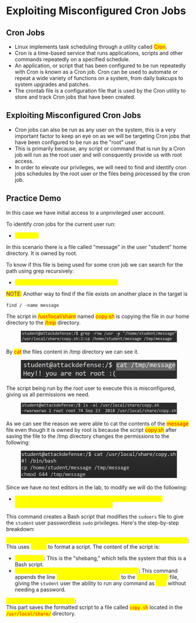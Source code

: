 # Exploiting Misconfigured Cron Jobs

## Cron Jobs

* Linux implements task scheduling through a utility called <mark style="color:red;">Cron</mark>.
* Cron is a time-based service that runs applications, scripts and other commands repeatedly on a specified schedule.
* An application, or script that has been configured to be run repeatedly with Cron is known as a Cron job. Cron can be used to automate or repeat a wide variety of functions on a system, from daily bakcups  to system upgrades and patches.
* The crontab file is a configuration file that is used by the Cron utility to store and track Cron jobs that have been created.

## Exploiting Misconfigured Cron Jobs

* Cron jobs can also be run as any user on the system, this is a very important factor to keep an eye on as we will be targeting Cron jobs that have been configured to be run as the "root" user.
* This is primarily because, any script or command that is run by a Cron job will run as the root user and will consquently provide us with root access.
* In order to elevate our privileges, we will need to find and identify cron jobs schedules by the  root user or the files being processed by the cron job.

## Practice Demo

In this case we have initial access to a unprivileged user account.

To identify cron jobs for the current user run:

* <mark style="color:yellow;">crontab -l</mark>

In this scenario there is a file called "message" in the user "student" home directory. It is owned by root.

To know if this file is being used for some cron job we can search for the path using grep recursively:

* <mark style="color:yellow;">grep -rnw /usr -e /home/student/message</mark>

<mark style="color:purple;">NOTE:</mark> Another way to find if the file exists on another place in the target is&#x20;

```
find / -name message
```

The script in <mark style="color:red;">/usr/local/share</mark> named <mark style="color:red;">copy.sh</mark> is copying the file in our home directory to the <mark style="color:red;">/tmp</mark> directory.

<figure><img src="../../.gitbook/assets/image (195).png" alt=""><figcaption></figcaption></figure>

By <mark style="color:red;">cat</mark> the files content in /tmp directory we can see it.

<figure><img src="../../.gitbook/assets/image (196).png" alt=""><figcaption></figcaption></figure>

The script being run by the root user to execute this is misconfigured, giving us all permissions we need.

<figure><img src="../../.gitbook/assets/image (197).png" alt=""><figcaption></figcaption></figure>

As we can see the reason we were able to cat the contents of the <mark style="color:red;">message</mark> file even though it is owned by root is because the script <mark style="color:red;">copy.sh</mark> after saving the file to the /tmp directory changes the permissions to the following:

<figure><img src="../../.gitbook/assets/image (198).png" alt=""><figcaption></figcaption></figure>

Since we have no text editors in the lab, to modify we will do the following:

* <mark style="color:yellow;">printf '#!/bin/bash\necho "student ALL=NOPASSWD:ALL" >> /etc/sudoers' > /usr/local/share/copy.sh</mark>

This command creates a Bash script that modifies the `sudoers` file to give the `student` user passwordless `sudo` privileges. Here's the step-by-step breakdown:

<mark style="color:yellow;">**`printf '#!/bin/bash\necho "student ALL=NOPASSWD:ALL" >> /etc/sudoers'`**</mark>:\
This uses <mark style="color:yellow;">`printf`</mark> to format a script. The content of the script is:

* <mark style="color:yellow;">`#!/bin/bash`</mark>: This is the "shebang," which tells the system that this is a Bash script.
* <mark style="color:yellow;">`echo "student ALL=NOPASSWD:ALL" >> /etc/sudoers`</mark>: This command appends the line <mark style="color:yellow;">`student ALL=NOPASSWD:ALL`</mark> to the <mark style="color:yellow;">`/etc/sudoers`</mark> file, giving the `student` user the ability to run any command as <mark style="color:yellow;">`sudo`</mark> without needing a password.

<mark style="color:yellow;">**`> /usr/local/share/copy.sh`**</mark>:\
This part saves the formatted script to a file called <mark style="color:red;">`copy.sh`</mark> located in the <mark style="color:red;">`/usr/local/share/`</mark> directory.

